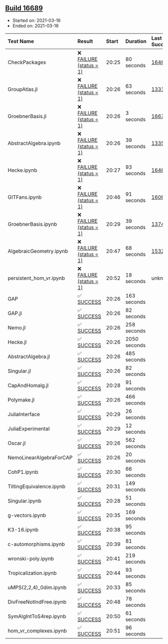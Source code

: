## [Build 16689](https://oscarci.mathematik.uni-kl.de/job/oscar/16689/)

* Started on: 2021-03-16
* Ended on: 2021-03-16

| Test Name    | Result | Start | Duration | Last Success | First Failure |
|:-------------|:-------|:------|:---------|:-------------|:--------------|
| CheckPackages | ❌ [FAILURE (status = 1)](https://oscarci.mathematik.uni-kl.de/job/oscar/16689/artifact/logs/build-16689/CheckPackages.log) | 20:25 | 80 seconds | [16463](https://oscarci.mathematik.uni-kl.de/job/oscar/16463/) | [16464](https://oscarci.mathematik.uni-kl.de/job/oscar/16464/) |
| GroupAtlas.jl | ❌ [FAILURE (status = 1)](https://oscarci.mathematik.uni-kl.de/job/oscar/16689/artifact/logs/build-16689/GroupAtlas.jl.log) | 20:26 | 63 seconds | [13311](https://oscarci.mathematik.uni-kl.de/job/oscar/13311/) | [13312](https://oscarci.mathematik.uni-kl.de/job/oscar/13312/) |
| GroebnerBasis.jl | ❌ [FAILURE (status = 1)](https://oscarci.mathematik.uni-kl.de/job/oscar/16689/artifact/logs/build-16689/GroebnerBasis.jl.log) | 20:26 | 3 seconds | [16676](https://oscarci.mathematik.uni-kl.de/job/oscar/16676/) | [16677](https://oscarci.mathematik.uni-kl.de/job/oscar/16677/) |
| AbstractAlgebra.ipynb | ❌ [FAILURE (status = 1)](https://oscarci.mathematik.uni-kl.de/job/oscar/16689/artifact/logs/build-16689/AbstractAlgebra.ipynb.log) | 20:26 | 39 seconds | [13355](https://oscarci.mathematik.uni-kl.de/job/oscar/13355/) | [13356](https://oscarci.mathematik.uni-kl.de/job/oscar/13356/) |
| Hecke.ipynb | ❌ [FAILURE (status = 1)](https://oscarci.mathematik.uni-kl.de/job/oscar/16689/artifact/logs/build-16689/Hecke.ipynb.log) | 20:27 | 93 seconds | [16463](https://oscarci.mathematik.uni-kl.de/job/oscar/16463/) | [16464](https://oscarci.mathematik.uni-kl.de/job/oscar/16464/) |
| GITFans.ipynb | ❌ [FAILURE (status = 1)](https://oscarci.mathematik.uni-kl.de/job/oscar/16689/artifact/logs/build-16689/GITFans.ipynb.log) | 20:46 | 91 seconds | [16068](https://oscarci.mathematik.uni-kl.de/job/oscar/16068/) | [16069](https://oscarci.mathematik.uni-kl.de/job/oscar/16069/) |
| GroebnerBasis.ipynb | ❌ [FAILURE (status = 1)](https://oscarci.mathematik.uni-kl.de/job/oscar/16689/artifact/logs/build-16689/GroebnerBasis.ipynb.log) | 20:29 | 39 seconds | [13748](https://oscarci.mathematik.uni-kl.de/job/oscar/13748/) | [13749](https://oscarci.mathematik.uni-kl.de/job/oscar/13749/) |
| AlgebraicGeometry.ipynb | ❌ [FAILURE (status = 1)](https://oscarci.mathematik.uni-kl.de/job/oscar/16689/artifact/logs/build-16689/AlgebraicGeometry.ipynb.log) | 20:47 | 68 seconds | [15322](https://oscarci.mathematik.uni-kl.de/job/oscar/15322/) | [15323](https://oscarci.mathematik.uni-kl.de/job/oscar/15323/) |
| persistent_hom_vr.ipynb | ❌ [FAILURE (status = 1)](https://oscarci.mathematik.uni-kl.de/job/oscar/16689/artifact/logs/build-16689/persistent_hom_vr.ipynb.log) | 20:52 | 18 seconds | unknown | unknown |
| GAP | ✅ [SUCCESS](https://oscarci.mathematik.uni-kl.de/job/oscar/16689/artifact/logs/build-16689/GAP.log) | 20:26 | 163 seconds |  |  |
| GAP.jl | ✅ [SUCCESS](https://oscarci.mathematik.uni-kl.de/job/oscar/16689/artifact/logs/build-16689/GAP.jl.log) | 20:26 | 82 seconds |  |  |
| Nemo.jl | ✅ [SUCCESS](https://oscarci.mathematik.uni-kl.de/job/oscar/16689/artifact/logs/build-16689/Nemo.jl.log) | 20:26 | 258 seconds |  |  |
| Hecke.jl | ✅ [SUCCESS](https://oscarci.mathematik.uni-kl.de/job/oscar/16689/artifact/logs/build-16689/Hecke.jl.log) | 20:26 | 2050 seconds |  |  |
| AbstractAlgebra.jl | ✅ [SUCCESS](https://oscarci.mathematik.uni-kl.de/job/oscar/16689/artifact/logs/build-16689/AbstractAlgebra.jl.log) | 20:26 | 485 seconds |  |  |
| Singular.jl | ✅ [SUCCESS](https://oscarci.mathematik.uni-kl.de/job/oscar/16689/artifact/logs/build-16689/Singular.jl.log) | 20:26 | 82 seconds |  |  |
| CapAndHomalg.jl | ✅ [SUCCESS](https://oscarci.mathematik.uni-kl.de/job/oscar/16689/artifact/logs/build-16689/CapAndHomalg.jl.log) | 20:28 | 91 seconds |  |  |
| Polymake.jl | ✅ [SUCCESS](https://oscarci.mathematik.uni-kl.de/job/oscar/16689/artifact/logs/build-16689/Polymake.jl.log) | 20:26 | 466 seconds |  |  |
| JuliaInterface | ✅ [SUCCESS](https://oscarci.mathematik.uni-kl.de/job/oscar/16689/artifact/logs/build-16689/JuliaInterface.log) | 20:29 | 26 seconds |  |  |
| JuliaExperimental | ✅ [SUCCESS](https://oscarci.mathematik.uni-kl.de/job/oscar/16689/artifact/logs/build-16689/JuliaExperimental.log) | 20:29 | 12 seconds |  |  |
| Oscar.jl | ✅ [SUCCESS](https://oscarci.mathematik.uni-kl.de/job/oscar/16689/artifact/logs/build-16689/Oscar.jl.log) | 20:26 | 562 seconds |  |  |
| NemoLinearAlgebraForCAP | ✅ [SUCCESS](https://oscarci.mathematik.uni-kl.de/job/oscar/16689/artifact/logs/build-16689/NemoLinearAlgebraForCAP.log) | 20:26 | 20 seconds |  |  |
| CohP1.ipynb | ✅ [SUCCESS](https://oscarci.mathematik.uni-kl.de/job/oscar/16689/artifact/logs/build-16689/CohP1.ipynb.log) | 20:30 | 66 seconds |  |  |
| TiltingEquivalence.ipynb | ✅ [SUCCESS](https://oscarci.mathematik.uni-kl.de/job/oscar/16689/artifact/logs/build-16689/TiltingEquivalence.ipynb.log) | 20:31 | 149 seconds |  |  |
| Singular.ipynb | ✅ [SUCCESS](https://oscarci.mathematik.uni-kl.de/job/oscar/16689/artifact/logs/build-16689/Singular.ipynb.log) | 20:28 | 51 seconds |  |  |
| g-vectors.ipynb | ✅ [SUCCESS](https://oscarci.mathematik.uni-kl.de/job/oscar/16689/artifact/logs/build-16689/g-vectors.ipynb.log) | 20:35 | 169 seconds |  |  |
| K3-16.ipynb | ✅ [SUCCESS](https://oscarci.mathematik.uni-kl.de/job/oscar/16689/artifact/logs/build-16689/K3-16.ipynb.log) | 20:38 | 95 seconds |  |  |
| c-automorphisms.ipynb | ✅ [SUCCESS](https://oscarci.mathematik.uni-kl.de/job/oscar/16689/artifact/logs/build-16689/c-automorphisms.ipynb.log) | 20:39 | 81 seconds |  |  |
| wronski-poly.ipynb | ✅ [SUCCESS](https://oscarci.mathematik.uni-kl.de/job/oscar/16689/artifact/logs/build-16689/wronski-poly.ipynb.log) | 20:41 | 219 seconds |  |  |
| Tropicalization.ipynb | ✅ [SUCCESS](https://oscarci.mathematik.uni-kl.de/job/oscar/16689/artifact/logs/build-16689/Tropicalization.ipynb.log) | 20:44 | 93 seconds |  |  |
| uMPS(2,2,4)_0dim.ipynb | ✅ [SUCCESS](https://oscarci.mathematik.uni-kl.de/job/oscar/16689/artifact/logs/build-16689/uMPS-2-2-4-_0dim.ipynb.log) | 20:33 | 85 seconds |  |  |
| DivFreeNotIndFree.ipynb | ✅ [SUCCESS](https://oscarci.mathematik.uni-kl.de/job/oscar/16689/artifact/logs/build-16689/DivFreeNotIndFree.ipynb.log) | 20:48 | 78 seconds |  |  |
| SymAlgIntToS4rep.ipynb | ✅ [SUCCESS](https://oscarci.mathematik.uni-kl.de/job/oscar/16689/artifact/logs/build-16689/SymAlgIntToS4rep.ipynb.log) | 20:50 | 61 seconds |  |  |
| hom_vr_complexes.ipynb | ✅ [SUCCESS](https://oscarci.mathematik.uni-kl.de/job/oscar/16689/artifact/logs/build-16689/hom_vr_complexes.ipynb.log) | 20:51 | 96 seconds |  |  |
